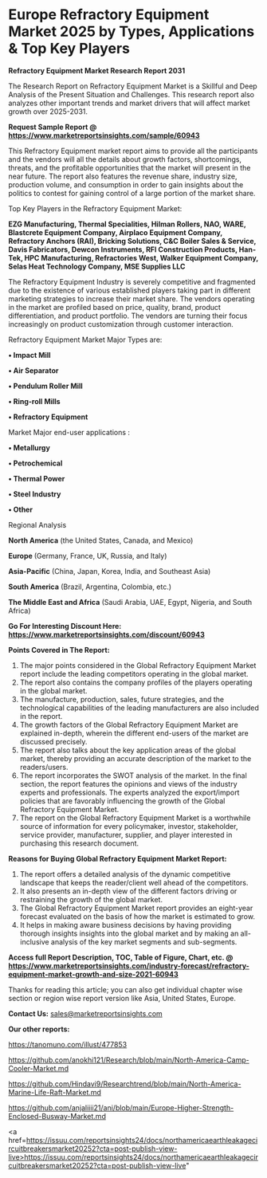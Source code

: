 # Europe Refractory Equipment Market 2025 by Types, Applications & Top Key Players

<strong>Refractory Equipment Market Research Report 2031</strong>

The Research Report on Refractory Equipment Market is a Skillful and Deep Analysis of the Present Situation and Challenges. This research report also analyzes other important trends and market drivers that will affect market growth over 2025-2031.

<strong>Request Sample Report @ <a href=https://www.marketreportsinsights.com/sample/60943>https://www.marketreportsinsights.com/sample/60943</a></strong>

This Refractory Equipment market report aims to provide all the participants and the vendors will all the details about growth factors, shortcomings, threats, and the profitable opportunities that the market will present in the near future. The report also features the revenue share, industry size, production volume, and consumption in order to gain insights about the politics to contest for gaining control of a large portion of the market share.

Top Key Players in the Refractory Equipment Market:

<strong>EZG Manufacturing, Thermal Specialities, Hilman Rollers, NAO, WARE, Blastcrete Equipment Company, Airplaco Equipment Company, Refractory Anchors (RAI), Bricking Solutions, C&C Boiler Sales & Service, Davis Fabricators, Dewcon Instruments, RFI Construction Products, Han-Tek, HPC Manufacturing, Refractories West, Walker Equipment Company, Selas Heat Technology Company, MSE Supplies LLC</strong>

The Refractory Equipment Industry is severely competitive and fragmented due to the existence of various established players taking part in different marketing strategies to increase their market share. The vendors operating in the market are profiled based on price, quality, brand, product differentiation, and product portfolio. The vendors are turning their focus increasingly on product customization through customer interaction.

Refractory Equipment Market Major Types are:

<strong>• Impact Mill

• Air Separator

• Pendulum Roller Mill

• Ring-roll Mills

• Refractory Equipment</strong>

Market Major end-user applications :

<strong>• Metallurgy

• Petrochemical

• Thermal Power

• Steel Industry

• Other</strong>

Regional Analysis

</u><strong><b>North America</b></strong> (the United States, Canada, and Mexico)

<strong><b>Europe </b></strong>(Germany, France, UK, Russia, and Italy)

<strong><b>Asia-Pacific</b></strong> (China, Japan, Korea, India, and Southeast Asia)

<strong><b>South America</b></strong> (Brazil, Argentina, Colombia, etc.)

<strong><b>The Middle East and Africa</b></strong> (Saudi Arabia, UAE, Egypt, Nigeria, and South Africa)

<strong>Go For Interesting Discount Here: <a href=https://www.marketreportsinsights.com/discount/60943>https://www.marketreportsinsights.com/discount/60943</a></strong>

<strong>Points Covered in The Report:</strong>
<ol>
  <li>The major points considered in the Global Refractory Equipment Market report include the leading competitors operating in the global market.</li>
  <li>The report also contains the company profiles of the players operating in the global market.</li>
  <li>The manufacture, production, sales, future strategies, and the technological capabilities of the leading manufacturers are also included in the report.</li>
  <li>The growth factors of the Global Refractory Equipment Market are explained in-depth, wherein the different end-users of the market are discussed precisely.</li>
  <li>The report also talks about the key application areas of the global market, thereby providing an accurate description of the market to the readers/users.</li>
  <li>The report incorporates the SWOT analysis of the market. In the final section, the report features the opinions and views of the industry experts and professionals. The experts analyzed the export/import policies that are favorably influencing the growth of the Global Refractory Equipment Market.</li>
  <li>The report on the Global Refractory Equipment Market is a worthwhile source of information for every policymaker, investor, stakeholder, service provider, manufacturer, supplier, and player interested in purchasing this research document.</li>
</ol>
<strong>Reasons for Buying Global Refractory Equipment Market Report:</strong>

<ol>
  <li>The report offers a detailed analysis of the dynamic competitive landscape that keeps the reader/client well ahead of the competitors.</li>
  <li>It also presents an in-depth view of the different factors driving or restraining the growth of the global market.</li>
  <li>The Global Refractory Equipment Market report provides an eight-year forecast evaluated on the basis of how the market is estimated to grow.</li>
  <li>It helps in making aware business decisions by having providing thorough insights insights into the global market and by making an all-inclusive analysis of the key market segments and sub-segments.</li>
</ol>
<strong>Access full Report Description, TOC, Table of Figure, Chart, etc. @ <a href=https://www.marketreportsinsights.com/industry-forecast/refractory-equipment-market-growth-and-size-2021-60943>https://www.marketreportsinsights.com/industry-forecast/refractory-equipment-market-growth-and-size-2021-60943</a></strong>


Thanks for reading this article; you can also get individual chapter wise section or region wise report version like Asia, United States, Europe.

<strong>Contact Us:</strong>
sales@marketreportsinsights.com

<strong>Our other reports:</strong>

<a href=https://tanomuno.com/illust/477853>https://tanomuno.com/illust/477853</a>

<a href=https://github.com/anokhi121/Research/blob/main/North-America-Camp-Cooler-Market.md>https://github.com/anokhi121/Research/blob/main/North-America-Camp-Cooler-Market.md</a>

<a href=https://github.com/Hindavi9/Researchtrend/blob/main/North-America-Marine-Life-Raft-Market.md>https://github.com/Hindavi9/Researchtrend/blob/main/North-America-Marine-Life-Raft-Market.md</a>

<a href=https://github.com/anjaliiii21/ani/blob/main/Europe-Higher-Strength-Enclosed-Busway-Market.md>https://github.com/anjaliiii21/ani/blob/main/Europe-Higher-Strength-Enclosed-Busway-Market.md</a>

<a href=https://issuu.com/reportsinsights24/docs/northamericaearthleakagecircuitbreakersmarket20252?cta=post-publish-view-live>https://issuu.com/reportsinsights24/docs/northamericaearthleakagecircuitbreakersmarket20252?cta=post-publish-view-live</a>"

